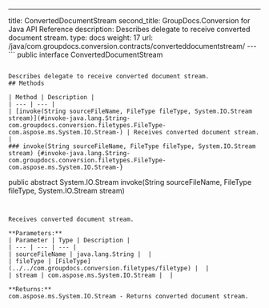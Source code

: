---
title: ConvertedDocumentStream
second_title: GroupDocs.Conversion for Java API Reference
description: Describes delegate to receive converted document stream.
type: docs
weight: 17
url: /java/com.groupdocs.conversion.contracts/converteddocumentstream/
---```
public interface ConvertedDocumentStream
```

Describes delegate to receive converted document stream.
## Methods

| Method | Description |
| --- | --- |
| [invoke(String sourceFileName, FileType fileType, System.IO.Stream stream)](#invoke-java.lang.String-com.groupdocs.conversion.filetypes.FileType-com.aspose.ms.System.IO.Stream-) | Receives converted document stream. |
### invoke(String sourceFileName, FileType fileType, System.IO.Stream stream) {#invoke-java.lang.String-com.groupdocs.conversion.filetypes.FileType-com.aspose.ms.System.IO.Stream-}
```
public abstract System.IO.Stream invoke(String sourceFileName, FileType fileType, System.IO.Stream stream)
```


Receives converted document stream.

**Parameters:**
| Parameter | Type | Description |
| --- | --- | --- |
| sourceFileName | java.lang.String |  |
| fileType | [FileType](../../com.groupdocs.conversion.filetypes/filetype) |  |
| stream | com.aspose.ms.System.IO.Stream |  |

**Returns:**
com.aspose.ms.System.IO.Stream - Returns converted document stream.
